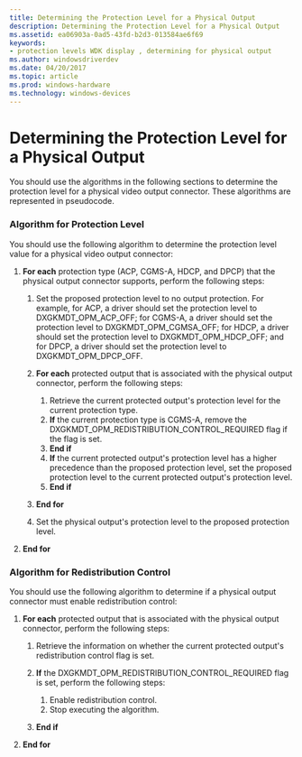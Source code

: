 ```yaml
---
title: Determining the Protection Level for a Physical Output
description: Determining the Protection Level for a Physical Output
ms.assetid: ea06903a-0ad5-43fd-b2d3-013584ae6f69
keywords:
- protection levels WDK display , determining for physical output
ms.author: windowsdriverdev
ms.date: 04/20/2017
ms.topic: article
ms.prod: windows-hardware
ms.technology: windows-devices
---
```


# Determining the Protection Level for a Physical Output


You should use the algorithms in the following sections to determine the protection level for a physical video output connector. These algorithms are represented in pseudocode.

### <span id="algorithm_for_protection_level"></span><span id="ALGORITHM_FOR_PROTECTION_LEVEL"></span>Algorithm for Protection Level

You should use the following algorithm to determine the protection level value for a physical video output connector:

1.  **For each** protection type (ACP, CGMS-A, HDCP, and DPCP) that the physical output connector supports, perform the following steps:
    1.  Set the proposed protection level to no output protection. For example, for ACP, a driver should set the protection level to DXGKMDT\_OPM\_ACP\_OFF; for CGMS-A, a driver should set the protection level to DXGKMDT\_OPM\_CGMSA\_OFF; for HDCP, a driver should set the protection level to DXGKMDT\_OPM\_HDCP\_OFF; and for DPCP, a driver should set the protection level to DXGKMDT\_OPM\_DPCP\_OFF.
    2.  **For each** protected output that is associated with the physical output connector, perform the following steps:
        1.  Retrieve the current protected output's protection level for the current protection type.
        2.  **If** the current protection type is CGMS-A, remove the DXGKMDT\_OPM\_REDISTRIBUTION\_CONTROL\_REQUIRED flag if the flag is set.
        3.  **End if**
        4.  **If** the current protected output's protection level has a higher precedence than the proposed protection level, set the proposed protection level to the current protected output's protection level.
        5.  **End if**

    3.  **End for**
    4.  Set the physical output's protection level to the proposed protection level.

2.  **End for**

### <span id="algorithm_for_redistribution_control"></span><span id="ALGORITHM_FOR_REDISTRIBUTION_CONTROL"></span>Algorithm for Redistribution Control

You should use the following algorithm to determine if a physical output connector must enable redistribution control:

1.  **For each** protected output that is associated with the physical output connector, perform the following steps:
    1.  Retrieve the information on whether the current protected output's redistribution control flag is set.
    2.  **If** the DXGKMDT\_OPM\_REDISTRIBUTION\_CONTROL\_REQUIRED flag is set, perform the following steps:
        1.  Enable redistribution control.
        2.  Stop executing the algorithm.

    3.  **End if**

2.  **End for**

 

 





